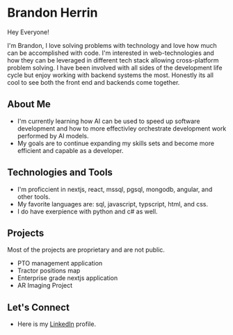 # Brandon Herrin
Hey Everyone!

I'm Brandon, I love solving problems with technology and love how much can be accomplished with code. I'm interested in web-technologies and how they can be leveraged in different tech stack allowing cross-platform problem solving. I have been involved with all sides of the development life cycle but enjoy working with backend systems the most. Honestly its all cool to see both the front end and backends come together.

## About Me
- I'm currently learning how AI can be used to speed up software development and how to more effectivley orchestrate development work performed by AI models.
- My goals are to continue expanding my skills sets and become more efficient and capable as a developer.

## Technologies and Tools
- I'm proficcient in nextjs, react, mssql, pgsql, mongodb, angular, and other tools.
- My favorite languages are: sql, javascript, typscript, html, and css.
- I do have exerpience with python and c# as well.

## Projects
Most of the projects are proprietary and are not public.

- PTO management application
- Tractor positions map
- Enterprise grade nextjs application
- AR Imaging Project

## Let's Connect
- Here is my [LinkedIn](https://www.linkedin.com/in/brandonherrin2/) profile.

<!---
BrandonMHerrin/BrandonMHerrin is a ✨ special ✨ repository because its `README.md` (this file) appears on your GitHub profile.
You can click the Preview link to take a look at your changes.
--->
